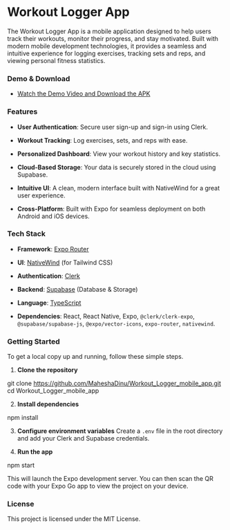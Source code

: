 # Workout Logger App

The Workout Logger App is a mobile application designed to help users track their workouts, monitor their progress, and stay motivated. Built with modern mobile development technologies, it provides a seamless and intuitive experience for logging exercises, tracking sets and reps, and viewing personal fitness statistics.

### Demo & Download

* [Watch the Demo Video and Download the APK](https://drive.google.com/drive/folders/1IOZA8HMeum1HtxyH8SFL8L8vK8oPETD0?usp=drive_link)


### Features

* **User Authentication**: Secure user sign-up and sign-in using Clerk.

* **Workout Tracking**: Log exercises, sets, and reps with ease.

* **Personalized Dashboard**: View your workout history and key statistics.

* **Cloud-Based Storage**: Your data is securely stored in the cloud using Supabase.

* **Intuitive UI**: A clean, modern interface built with NativeWind for a great user experience.

* **Cross-Platform**: Built with Expo for seamless deployment on both Android and iOS devices.

### Tech Stack

* **Framework**: [Expo Router](https://docs.expo.dev/router/introduction/)

* **UI**: [NativeWind](https://www.nativewind.dev/) (for Tailwind CSS)

* **Authentication**: [Clerk](https://clerk.com/)

* **Backend**: [Supabase](https://supabase.io/) (Database & Storage)

* **Language**: [TypeScript](https://www.typescriptlang.org/)

* **Dependencies**: React, React Native, Expo, `@clerk/clerk-expo`, `@supabase/supabase-js`, `@expo/vector-icons`, `expo-router`, `nativewind`.

### Getting Started

To get a local copy up and running, follow these simple steps.

1. **Clone the repository**

git clone https://github.com/MaheshaDinu/Workout_Logger_mobile_app.git
cd Workout_Logger_mobile_app


2. **Install dependencies**

npm install


3. **Configure environment variables**
Create a `.env` file in the root directory and add your Clerk and Supabase credentials.

4. **Run the app**

npm start


This will launch the Expo development server. You can then scan the QR code with your Expo Go app to view the project on your device.

### License

This project is licensed under the MIT License.
